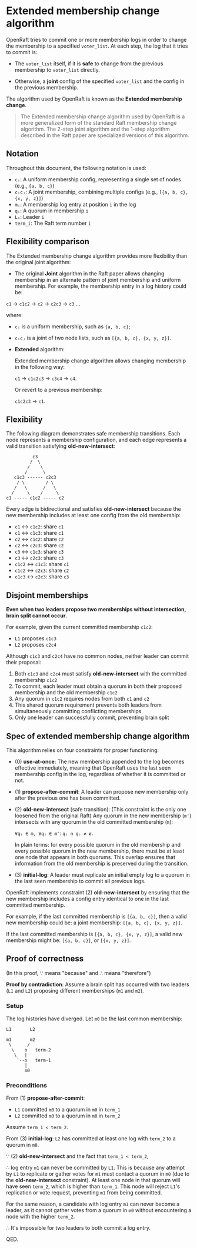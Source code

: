 # Extended membership change algorithm

OpenRaft tries to commit one or more membership logs in order to change the
membership to a specified `voter_list`. At each step, the log that it tries to
commit is:

-   The `voter_list` itself, if it is **safe** to change from the previous
    membership to `voter_list` directly.

-   Otherwise, a **joint** config of the specified `voter_list` and the
    config in the previous membership.

The algorithm used by OpenRaft is known as the **Extended membership change**.

> The Extended membership change algorithm used by OpenRaft is a more
> generalized form of the standard Raft membership change algorithm. The 2-step
> joint algorithm and the 1-step algorithm described in the Raft paper are
> specialized versions of this algorithm.


## Notation

Throughout this document, the following notation is used:

- `cᵢ`: A uniform membership config, representing a single set of nodes (e.g., `{a, b, c}`)
- `cᵢcⱼ`: A joint membership, combining multiple configs (e.g., `[{a, b, c}, {x, y, z}]`)
- `mᵢ`: A membership log entry at position `i` in the log
- `qᵢ`: A quorum in membership `i`
- `Lᵢ`: Leader `i`
- `term_i`: The Raft term number `i`


## Flexibility comparison

The Extended membership change algorithm provides more flexibility than the original joint algorithm:

-   The original **Joint** algorithm in the Raft paper allows changing
    membership in an alternate pattern of joint membership and uniform
    membership. For example, the membership entry in a log history could be:

  `c1` → `c1c2` → `c2` → `c2c3` → `c3` ...

  where:
  - `cᵢ` is a uniform membership, such as `{a, b, c}`;
  - `cᵢcⱼ` is a joint of two node lists, such as `[{a, b, c}, {x, y, z}]`.


-   **Extended** algorithm:

    Extended membership change algorithm allows changing membership in the
    following way:

    `c1`  →  `c1c2c3`  →  `c3c4`  →  `c4`.

    Or revert to a previous membership:

    `c1c2c3`  →  `c1`.


## Flexibility

The following diagram demonstrates safe membership transitions. Each node represents a membership configuration, and each edge represents a valid transition satisfying **old-new-intersect**:

```text
          c3
         /  \
        /    \
       /      \
   c1c3 ------ c2c3
    / \        / \
   /   \      /   \
  /     \    /     \
c1 ----- c1c2 ----- c2
```

Every edge is bidirectional and satisfies **old-new-intersect** because the new membership includes at least one config from the old membership:
- `c1` ↔ `c1c2`: share `c1`
- `c1` ↔ `c1c3`: share `c1`
- `c2` ↔ `c1c2`: share `c2`
- `c2` ↔ `c2c3`: share `c2`
- `c3` ↔ `c1c3`: share `c3`
- `c3` ↔ `c2c3`: share `c3`
- `c1c2` ↔ `c1c3`: share `c1`
- `c1c2` ↔ `c2c3`: share `c2`
- `c1c3` ↔ `c2c3`: share `c3`


## Disjoint memberships

**Even when two leaders propose two memberships without intersection, brain split cannot occur**.

For example, given the current committed membership `c1c2`:
- `L1` proposes `c1c3`
- `L2` proposes `c2c4`

Although `c1c3` and `c2c4` have no common nodes, neither leader can commit their proposal:

1. Both `c1c3` and `c2c4` must satisfy **old-new-intersect** with the committed membership `c1c2`
2. To commit, each leader must obtain a quorum in both their proposed membership and the old membership `c1c2`
3. Any quorum in `c1c2` requires nodes from both `c1` and `c2`
4. This shared quorum requirement prevents both leaders from simultaneously committing conflicting memberships
5. Only one leader can successfully commit, preventing brain split


## Spec of extended membership change algorithm

This algorithm relies on four constraints for proper functioning:

-   (0) **use-at-once**:
    The new membership appended to the log becomes effective immediately, meaning that OpenRaft
    uses the last seen membership config in the log, regardless of whether it is committed or not.

-   (1) **propose-after-commit**:
    A leader can propose new membership only after the previous one has been
    committed.

-   (2) **old-new-intersect** (safe transition):
    (This constraint is the only one loosened from the original Raft) Any
    quorum in the new membership (`m'`) intersects with any quorum in the old
    committed membership (`m`):

    `∀qᵢ ∈ m, ∀qⱼ ∈ m'`: `qᵢ ∩ qⱼ ≠ ø`.

    In plain terms: for every possible quorum in the old membership and every
    possible quorum in the new membership, there must be at least one node
    that appears in both quorums. This overlap ensures that information from
    the old membership is preserved during the transition.

-   (3) **initial-log**:
    A leader must replicate an initial empty log to a quorum in the last seen
    membership to commit all previous logs.

OpenRaft implements constraint (2) **old-new-intersect** by ensuring that
the new membership includes a config entry identical to one in the last
committed membership.

For example, if the last committed membership is `[{a, b, c}]`, then a valid new membership could be:
a joint membership: `[{a, b, c}, {x, y, z}]`.

If the last committed membership is `[{a, b, c}, {x, y, z}]`, a valid new membership
might be: `[{a, b, c}]`, or `[{x, y, z}]`.


## Proof of correctness

(In this proof, ∵ means "because" and ∴ means "therefore")

**Proof by contradiction**: Assume a brain split has occurred with two leaders (`L1` and `L2`) proposing different memberships (`m1` and `m2`).

### Setup

The log histories have diverged. Let `m0` be the last common membership:

```text
L1       L2

m1       m2
 \      /
  \    o   term-2
   \   |
    `--o   term-1
       |
       m0
```

### Preconditions

From (1) **propose-after-commit**:
- `L1` committed `m0` to a quorum in `m0` in `term_1`
- `L2` committed `m0` to a quorum in `m0` in `term_2`

Assume `term_1 < term_2`.

From (3) **initial-log**: `L2` has committed at least one log with `term_2` to a quorum in `m0`.

∵ (2) **old-new-intersect** and the fact that `term_1 < term_2`,

∴ log entry `m1` can never be committed by `L1`. This is because any
attempt by `L1` to replicate or gather votes for `m1` must contact a
quorum in `m0` (due to the **old-new-intersect** constraint). At least
one node in that quorum will have seen `term_2`, which is higher than
`term_1`. This node will reject `L1`'s replication or vote request,
preventing `m1` from being committed.

For the same reason, a candidate with log entry `m1` can never become a
leader, as it cannot gather votes from a quorum in `m0` without
encountering a node with the higher `term_2`.

∴ It's impossible for two leaders to both commit a log entry.

QED.
